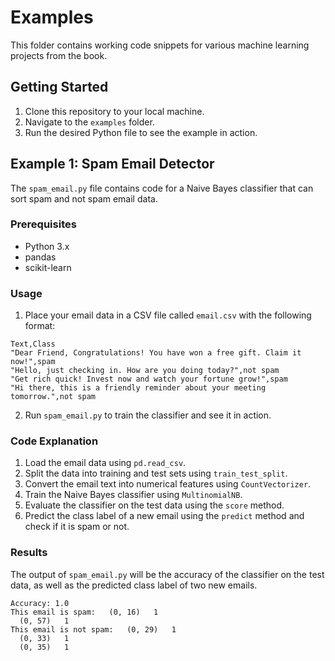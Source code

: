 # Examples

This folder contains working code snippets for various machine learning projects from the book.

## Getting Started

1. Clone this repository to your local machine.
2. Navigate to the `examples` folder.
3. Run the desired Python file to see the example in action.

## Example 1: Spam Email Detector

The `spam_email.py` file contains code for a Naive Bayes classifier that can sort spam and not spam email data.

### Prerequisites

- Python 3.x
- pandas
- scikit-learn

### Usage

1. Place your email data in a CSV file called `email.csv` with the following format:

```csv
Text,Class
"Dear Friend, Congratulations! You have won a free gift. Claim it now!",spam
"Hello, just checking in. How are you doing today?",not spam
"Get rich quick! Invest now and watch your fortune grow!",spam
"Hi there, this is a friendly reminder about your meeting tomorrow.",not spam
```

2. Run `spam_email.py` to train the classifier and see it in action.

### Code Explanation

1. Load the email data using `pd.read_csv`.
2. Split the data into training and test sets using `train_test_split`.
3. Convert the email text into numerical features using `CountVectorizer`.
4. Train the Naive Bayes classifier using `MultinomialNB`.
5. Evaluate the classifier on the test data using the `score` method.
6. Predict the class label of a new email using the `predict` method and check if it is spam or not.

### Results

The output of `spam_email.py` will be the accuracy of the classifier on the test data, as well as the predicted class label of two new emails.

```
Accuracy: 1.0
This email is spam:   (0, 16)	1
  (0, 57)	1
This email is not spam:   (0, 29)	1
  (0, 33)	1
  (0, 35)	1
```

